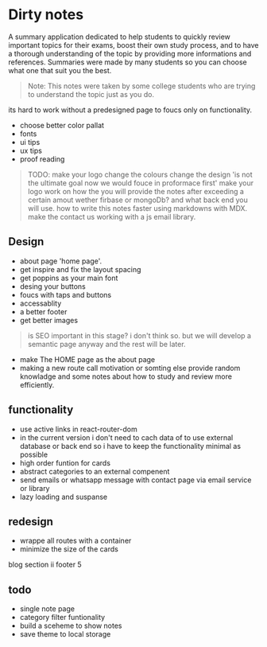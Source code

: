 # Dirty notes

A summary application dedicated to help students to quickly review important topics for their exams, boost their own study process, and to have a thorough understanding of the topic by providing more informations and references. Summaries were made by many students so you can choose what one that suit you the best.

> Note:
This notes were taken by some college students who are trying to understand the topic just as you do.

its hard to work without a predesigned page to foucs only on functionality.
<!-- TODO: -->
- choose better color pallat
- fonts
- ui tips
- ux tips
- proof reading

>TODO:
make your logo
change the colours
change the design 'is not the ultimate goal now we would fouce in proformace first'
make your logo
work on how the you will provide the notes after exceeding a certain amout wether firbase or mongoDb? and what back end you will use.
how to write this notes faster using markdowns with MDX.
make the contact us working with a js email library.

## Design

- about page 'home page'.
- get inspire and fix the layout spacing
- get poppins as your main font
- desing your buttons
- foucs with taps and buttons
- accessablity
- a better footer
- get better images

> is SEO important in this stage?
i don't think so. but we will develop a semantic page anyway and the rest will be later.

- make The HOME page as the about page
- making a new route call motivation or somting else provide random     knowladge and some notes about how to study and review more efficiently.

## functionality

- use active links in react-router-dom
- in the current version i don't need to cach data of to use external database or back end so i have to keep the functionality minimal as possible
- high order funtion for cards
- abstract categories to an external compenent
- send emails or whatsapp message with contact page via email service or library
- lazy loading and suspanse

## redesign

- wrappe all routes with a container
- minimize the size of the cards


blog section ii
footer 5

## todo

- single note page
- category filter funtionality
- build a sceheme to show notes
- save theme to local storage
